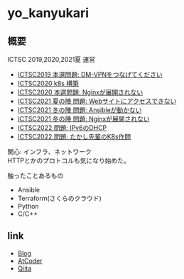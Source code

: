 # yo_kanyukari
## 概要
ICTSC 2019,2020,2021夏 運営  
- [ICTSC2019 本選問題: DM-VPNをつなげてください](https://blog.icttoracon.net/?p=3127)
- [ICTSC2020 k8s 構築](https://blog.icttoracon.net/?p=3319)
- [ICTSC2020 本選問題: Nginxが展開されない](https://blog.icttoracon.net/?p=3511)
- [ICTSC2021 夏の陣 問題: Webサイトにアクセスできない](https://blog.icttoracon.net/?p=3416)
- [ICTSC2021 冬の陣 問題: Ansibleが動かない ](https://blog.icttoracon.net/?p=3513)
- [ICTSC2021 冬の陣 問題: Nginxが展開されない ](https://blog.icttoracon.net/?p=3511)
- [ICTSC2022 問題: IPv6のDHCP](https://blog.icttoracon.net/?p=3646)
- [ICTSC2022 問題: たかし先輩のK8s作問](https://blog.icttoracon.net/?p=3604)

関心: インフラ、ネットワーク  
HTTPとかのプロトコルも気になり始めた。
  
触ったことあるもの
- Ansible
- Terraform(さくらのクラウド)
- Python
- C/C++
  
## link
- [Blog](yokanyukari.hatenablog.com)  
- [AtCoder](https://atcoder.jp/users/yo_kanyukari)  
- [Qiita](https://qiita.com/yo_kanyukari)  

